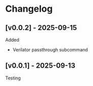 # Changelog

## [v0.0.2] - 2025-09-15

Added
- Verilator passthrough subcommand

## [v0.0.1] - 2025-09-13

Testing
